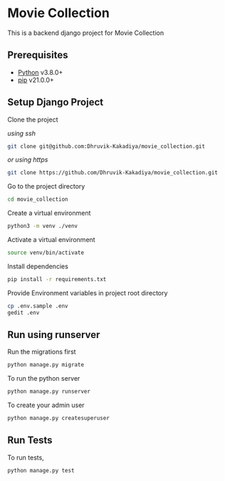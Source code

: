 
# Movie Collection

This is a backend django project for Movie Collection


## Prerequisites

- [Python](https://www.python.org/downloads/) v3.8.0+
- [pip](https://packaging.python.org/en/latest/guides/installing-using-pip-and-virtual-environments/#installing-pip) v21.0.0+


## Setup Django Project

Clone the project

_using ssh_

```bash
git clone git@github.com:Dhruvik-Kakadiya/movie_collection.git
```

_or using https_

```bash
git clone https://github.com/Dhruvik-Kakadiya/movie_collection.git
```

Go to the project directory

```bash
cd movie_collection
```

Create a virtual environment

```bash
python3 -m venv ./venv
```

Activate a virtual environment

```bash
source venv/bin/activate
```

Install dependencies

```bash
pip install -r requirements.txt
```

Provide Environment variables in project root directory

```bash
cp .env.sample .env
gedit .env
```


## Run using runserver


Run the migrations first

```bash
python manage.py migrate
```

To run the python server

```bash
python manage.py runserver
```

To create your admin user

```bash
python manage.py createsuperuser
```

## Run Tests

To run tests,

```bash
python manage.py test
```